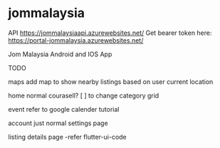 # jommalaysia
API https://jommalaysiaapi.azurewebsites.net/
Get bearer token here: https://portal-jommalaysia.azurewebsites.net/

Jom Malaysia Android and IOS App

TODO

maps
add map to show nearby listings based on user current location

home
normal courasell?
[ ] to change category grid

event
refer to google calender tutorial

account
just normal settings page

listing details page
-refer flutter-ui-code
